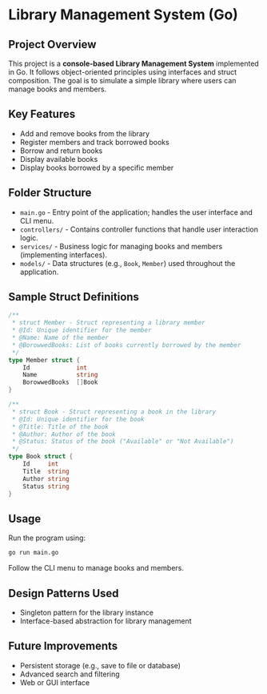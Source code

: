 # Library Management System (Go)

## Project Overview

This project is a **console-based Library Management System** implemented in Go. It follows object-oriented principles using interfaces and struct composition. The goal is to simulate a simple library where users can manage books and members.

## Key Features

* Add and remove books from the library
* Register members and track borrowed books
* Borrow and return books
* Display available books
* Display books borrowed by a specific member

## Folder Structure

* `main.go` - Entry point of the application; handles the user interface and CLI menu.
* `controllers/` - Contains controller functions that handle user interaction logic.
* `services/` - Business logic for managing books and members (implementing interfaces).
* `models/` - Data structures (e.g., `Book`, `Member`) used throughout the application.

## Sample Struct Definitions

```go
/**
 * struct Member - Struct representing a library member
 * @Id: Unique identifier for the member
 * @Name: Name of the member
 * @BorowwedBooks: List of books currently borrowed by the member
 */
type Member struct {
	Id             int
	Name           string
	BorowwedBooks  []Book
}

/**
 * struct Book - Struct representing a book in the library
 * @Id: Unique identifier for the book
 * @Title: Title of the book
 * @Author: Author of the book
 * @Status: Status of the book ("Available" or "Not Available")
 */
type Book struct {
	Id     int
	Title  string
	Author string
	Status string
}
```

## Usage

Run the program using:

```bash
go run main.go
```

Follow the CLI menu to manage books and members.

## Design Patterns Used

* Singleton pattern for the library instance
* Interface-based abstraction for library management

## Future Improvements

* Persistent storage (e.g., save to file or database)
* Advanced search and filtering
* Web or GUI interface
